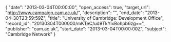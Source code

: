 {
  "date": "2013-03-04T00:00:00", 
  "open_access": true, 
  "target_url": "http://www.campaign.cam.ac.uk/", 
  "description": "", 
  "end_date": "2013-04-30T23:59:59Z", 
  "title": "University of Cambridge: Development Office", 
  "record_id": "20130304T000000/mKTeC/ud9TkYixBohpb6zg==", 
  "publisher": "cam.ac.uk", 
  "start_date": "2013-03-04T00:00:00Z", 
  "subject": "Cambridge Network"
}

